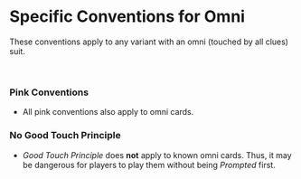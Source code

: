 # Specific Conventions for Omni

These conventions apply to any variant with an omni (touched by all clues) suit.

<br />

### Pink Conventions

- All pink conventions also apply to omni cards.

### No Good Touch Principle

- *Good Touch Principle* does **not** apply to known omni cards. Thus, it may be dangerous for players to play them without being *Prompted* first.
